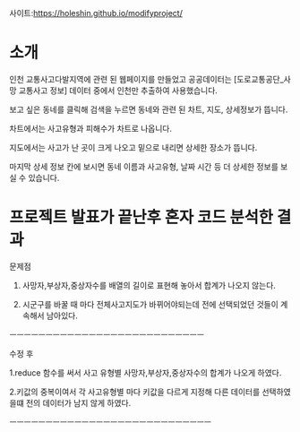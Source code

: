 사이트:https://holeshin.github.io/modifyproject/
# 소개
 인천 교통사고다발지역에 관련 된 웹페이지를 만들었고 공공데이터는 [도로교통공단_사망 교통사고 정보] 데이터 중에서 인천만 추출하여 사용했습니다.

보고 싶은 동네를 클릭해 검색을 누르면
동네와 관련 된 차트, 지도, 상세정보가 뜹니다.

차트에서는 사고유형과 피해수가 차트로 나옵니다.

지도에서는 사고가 난 곳이 크게 나오고
밑으로 내리면 상세한 장소가 뜹니다.

마지막 상세 정보 칸에 보시면 동네 이름과 사고유형, 날짜 시간 등 더 상세한 정보를 보실 수 있습니다.

# 프로젝트 발표가 끝난후 혼자 코드 분석한 결과

문제점 

1. 사망자,부상자,중상자수를 배열의 길이로  표현해  놓아서 합계가 나오지 않는다.

2. 시군구를 바꿀 때 마다 전체사고지도가 바뀌어야되는데  전에 선택되었던 것들이 계속해서 남아있다.

ㅡㅡㅡㅡㅡㅡㅡㅡㅡㅡㅡㅡㅡㅡㅡㅡㅡㅡㅡㅡㅡㅡㅡㅡㅡㅡㅡ

수정 후

1.reduce 함수를 써서 사고 유형별 사망자,부상자,중상자수의 합계가 나오게 하였다.

2.키값의 중복이여서 각 사고유형별 마다 키값을 다르게 지정해 다른 데이터를 선택하였을떄 전의 데이터가 남지 않게 하였다.

ㅡㅡㅡㅡㅡㅡㅡㅡㅡㅡㅡㅡㅡㅡㅡㅡㅡㅡㅡㅡㅡㅡㅡㅡㅡㅡㅡㅡ





